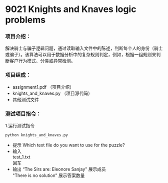 # 9021 Knights and Knaves logic problems

### 项目介绍：
解决骑士与骗子逻辑问题，通过读取输入文件中的陈述，判断每个人的身份（骑士或骗子）。该算法可以用于数据分析中的复杂规则判定，例如，根据一组规则来判断客户行为模式、分类或异常检测。

### 项目组成：
- assignment1.pdf （项目介绍）
- knights_and_knaves.py （项目源代码）
- 其他测试文件

 
### 测试项目指令：
1.运行测试指令  

`python knights_and_knaves.py`  

- 提示 Which text file do you want to use for the puzzle?  
- 输入  
  test_1.txt  
  回车
- 输出
  “The Sirs are: Eleonore Sanjay"  展示成员  
  "There is no solution”  展示答案数量  
